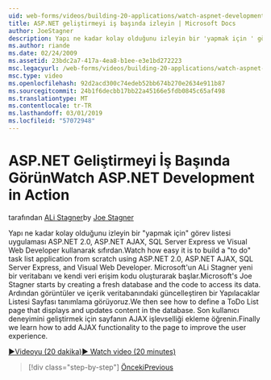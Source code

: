 ```yaml
---
uid: web-forms/videos/building-20-applications/watch-aspnet-development-in-action
title: ASP.NET geliştirmeyi iş başında izleyin | Microsoft Docs
author: JoeStagner
description: Yapı ne kadar kolay olduğunu izleyin bir 'yapmak için ' görev listesi uygulaması ASP.NET 2.0, ASP.NET AJAX, SQL Server Express ve Visual Web Developer kullanarak sıfırdan. MIC...
ms.author: riande
ms.date: 02/24/2009
ms.assetid: 23bdc2a7-417a-4ea8-b1ee-e3e1bd272223
msc.legacyurl: /web-forms/videos/building-20-applications/watch-aspnet-development-in-action
msc.type: video
ms.openlocfilehash: 92d2acd300c74edeb52bb674b270e2634e911b87
ms.sourcegitcommit: 24b1f6decbb17bb22a45166e5fdb0845c65af498
ms.translationtype: MT
ms.contentlocale: tr-TR
ms.lasthandoff: 03/01/2019
ms.locfileid: "57072948"
---
```

<a name="watch-aspnet-development-in-action"></a><span data-ttu-id="a5b41-104">ASP.NET Geliştirmeyi İş Başında Görün</span><span class="sxs-lookup"><span data-stu-id="a5b41-104">Watch ASP.NET Development in Action</span></span>
====================
<span data-ttu-id="a5b41-105">tarafından [ALi Stagner](https://github.com/JoeStagner)</span><span class="sxs-lookup"><span data-stu-id="a5b41-105">by [Joe Stagner](https://github.com/JoeStagner)</span></span>

<span data-ttu-id="a5b41-106">Yapı ne kadar kolay olduğunu izleyin bir "yapmak için" görev listesi uygulaması ASP.NET 2.0, ASP.NET AJAX, SQL Server Express ve Visual Web Developer kullanarak sıfırdan.</span><span class="sxs-lookup"><span data-stu-id="a5b41-106">Watch how easy it is to build a "to do" task list application from scratch using ASP.NET 2.0, ASP.NET AJAX, SQL Server Express, and Visual Web Developer.</span></span> <span data-ttu-id="a5b41-107">Microsoft'un ALi Stagner yeni bir veritabanı ve kendi veri erişim kodu oluşturarak başlar.</span><span class="sxs-lookup"><span data-stu-id="a5b41-107">Microsoft's Joe Stagner starts by creating a fresh database and the code to access its data.</span></span> <span data-ttu-id="a5b41-108">Ardından görüntüler ve içerik veritabanındaki güncelleştiren bir Yapılacaklar Listesi Sayfası tanımlama görüyoruz.</span><span class="sxs-lookup"><span data-stu-id="a5b41-108">We then see how to define a ToDo List page that displays and updates content in the database.</span></span> <span data-ttu-id="a5b41-109">Son kullanıcı deneyimini geliştirmek için sayfanın AJAX işlevselliği ekleme öğrenin.</span><span class="sxs-lookup"><span data-stu-id="a5b41-109">Finally we learn how to add AJAX functionality to the page to improve the user experience.</span></span>

[<span data-ttu-id="a5b41-110">&#9654;Videoyu (20 dakika)</span><span class="sxs-lookup"><span data-stu-id="a5b41-110">&#9654; Watch video (20 minutes)</span></span>](https://channel9.msdn.com/Blogs/ASP-NET-Site-Videos/watch-aspnet-development-in-action)

> [!div class="step-by-step"]
> [<span data-ttu-id="a5b41-111">Önceki</span><span class="sxs-lookup"><span data-stu-id="a5b41-111">Previous</span></span>](lesson-8-working-with-the-gridview-and-formview.md)
